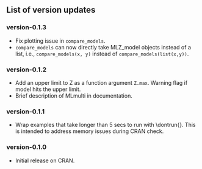 
## List of version updates

### version-0.1.3
- Fix plotting issue in `compare_models`.
- `compare_models` can now directly take MLZ_model objects instead of a list, i.e., `compare_models(x, y)` instead of
`compare_models(list(x,y))`.

### version-0.1.2
- Add an upper limit to Z as a function argument `Z.max`. Warning flag if model hits the upper limit.
- Brief description of MLmulti in documentation.

### version-0.1.1 
- Wrap examples that take longer than 5 secs to run with \dontrun{}. This is intended to address memory issues during CRAN check.
 
### version-0.1.0
- Initial release on CRAN.